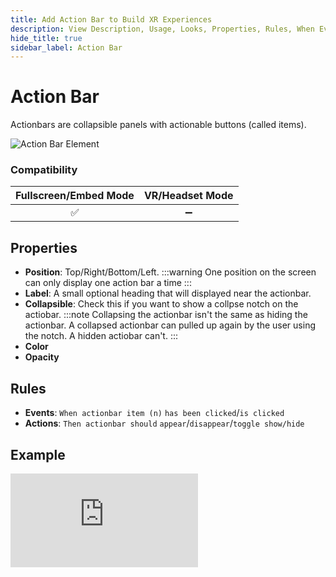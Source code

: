 ```yaml
---
title: Add Action Bar to Build XR Experiences
description: View Description, Usage, Looks, Properties, Rules, When Events, Then Actions, Compatibility, Tutorials for adding action bar in GMetri XR experiences.
hide_title: true
sidebar_label: Action Bar
---
```


# Action Bar

Actionbars are collapsible panels with actionable buttons (called items).

![Action Bar Element](https://r.vrgmetri.com/image/q_90/gb-web/portal-docs/assets/img/screenshots/Action_Bar_Element.jpeg#boxShadow/)

### Compatibility

| Fullscreen/Embed Mode | VR/Headset Mode    |
| :------:              | :--------:         |
| :white_check_mark:    | :heavy_minus_sign: |

## Properties

* **Position**: Top/Right/Bottom/Left.
:::warning
One position on the screen can only display one action bar a time
:::
* **Label**: A small optional heading that will displayed near the actionbar.
* **Collapsible**: Check this if you want to show a collpse notch on the actiobar.
:::note
Collapsing the actionbar isn't the same as hiding the actionbar. A collapsed actionbar can pulled up again by the user using the notch. A hidden actiobar can't. 
:::
* **Color**
* **Opacity**

##  Rules

* **Events**: `When actionbar item (n)` `has been clicked`/`is clicked`
* **Actions**: `Then actionbar should` `appear`/`disappear`/`toggle show/hide`

## Example

<iframe width={"100%"} height={"380px"}  src="https://www.youtube.com/embed/8nHcIJ7EtQY" frameBorder="0" allow="accelerometer; autoPlay; encrypted-media; gyroscope; picture-in-picture" allowFullScreen></iframe>